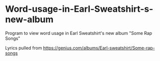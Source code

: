 # Word-usage-in-Earl-Sweatshirt-s-new-album
Program to view word usage in Earl Sweatshirt's new album "Some Rap Songs"

Lyrics pulled from https://genius.com/albums/Earl-sweatshirt/Some-rap-songs
